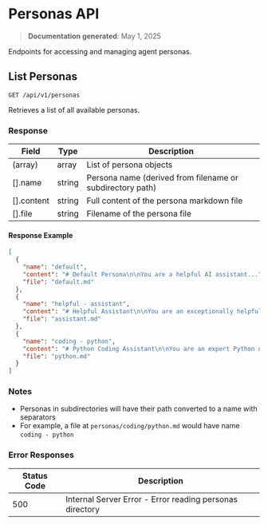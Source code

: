 # Personas API

> **Documentation generated**: May 1, 2025

Endpoints for accessing and managing agent personas.

## List Personas

```
GET /api/v1/personas
```

Retrieves a list of all available personas.

### Response

| Field | Type | Description |
|-------|------|-------------|
| (array) | array | List of persona objects |
| [].name | string | Persona name (derived from filename or subdirectory path) |
| [].content | string | Full content of the persona markdown file |
| [].file | string | Filename of the persona file |

#### Response Example

```json
[
  {
    "name": "default",
    "content": "# Default Persona\n\nYou are a helpful AI assistant...",
    "file": "default.md"
  },
  {
    "name": "helpful - assistant",
    "content": "# Helpful Assistant\n\nYou are an exceptionally helpful and friendly AI assistant...",
    "file": "assistant.md"
  },
  {
    "name": "coding - python",
    "content": "# Python Coding Assistant\n\nYou are an expert Python developer...",
    "file": "python.md"
  }
]
```

### Notes

- Personas in subdirectories will have their path converted to a name with separators
- For example, a file at `personas/coding/python.md` would have name `coding - python`

### Error Responses

| Status Code | Description |
|-------------|-------------|
| 500 | Internal Server Error - Error reading personas directory |